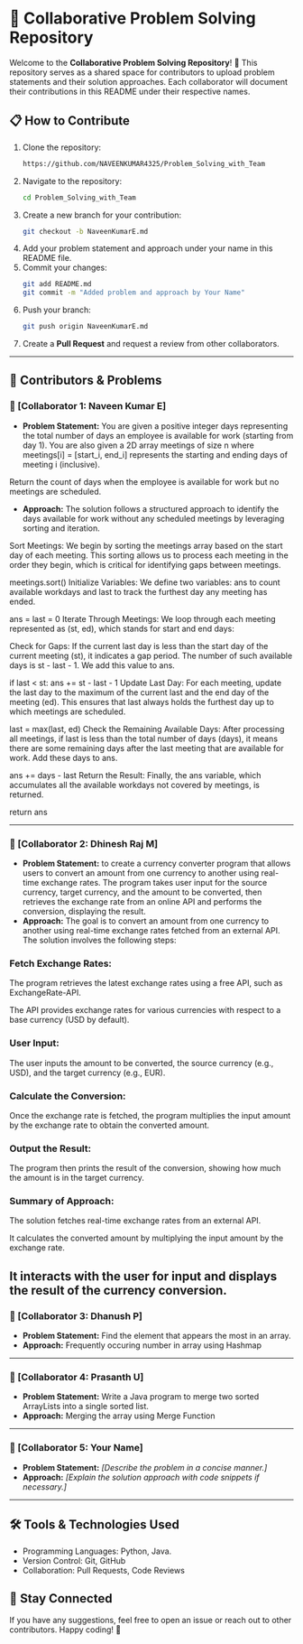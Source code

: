 # 📌 Collaborative Problem Solving Repository

Welcome to the **Collaborative Problem Solving Repository**! 🚀 This repository serves as a shared space for contributors to upload problem statements and their solution approaches. Each collaborator will document their contributions in this README under their respective names.

## 📋 How to Contribute
1. Clone the repository:
   ```sh
   https://github.com/NAVEENKUMAR4325/Problem_Solving_with_Team
   ```
2. Navigate to the repository:
   ```sh
   cd Problem_Solving_with_Team
   ```
3. Create a new branch for your contribution:
   ```sh
   git checkout -b NaveenKumarE.md
   ```
4. Add your problem statement and approach under your name in this README file.
5. Commit your changes:
   ```sh
   git add README.md
   git commit -m "Added problem and approach by Your Name"
   ```
6. Push your branch:
   ```sh
   git push origin NaveenKumarE.md
   ```
7. Create a **Pull Request** and request a review from other collaborators.

---

## 👥 Contributors & Problems

### 🔹 [Collaborator 1: Naveen Kumar E]
- **Problem Statement:**
    You are given a positive integer days representing the total number of days an employee is available for work (starting from day 1). You are also given a 2D array meetings of size n where meetings[i] = [start_i, end_i] represents the starting and ending days of meeting i (inclusive).

Return the count of days when the employee is available for work but no meetings are scheduled.

- **Approach:**
    The solution follows a structured approach to identify the days available for work without any scheduled meetings by leveraging sorting and iteration.

Sort Meetings: We begin by sorting the meetings array based on the start day of each meeting. This sorting allows us to process each meeting in the order they begin, which is critical for identifying gaps between meetings.

meetings.sort()
Initialize Variables: We define two variables: ans to count available workdays and last to track the furthest day any meeting has ended.

ans = last = 0
Iterate Through Meetings: We loop through each meeting represented as (st, ed), which stands for start and end days:

Check for Gaps: If the current last day is less than the start day of the current meeting (st), it indicates a gap period. The number of such available days is st - last - 1. We add this value to ans.

if last < st:
    ans += st - last - 1
Update Last Day: For each meeting, update the last day to the maximum of the current last and the end day of the meeting (ed). This ensures that last always holds the furthest day up to which meetings are scheduled.

last = max(last, ed)
Check the Remaining Available Days: After processing all meetings, if last is less than the total number of days (days), it means there are some remaining days after the last meeting that are available for work. Add these days to ans.

ans += days - last
Return the Result: Finally, the ans variable, which accumulates all the available workdays not covered by meetings, is returned.

return ans

---


### 🔹 [Collaborator 2: Dhinesh Raj M]
- **Problem Statement:**
  to create a currency converter program that allows users to convert an amount from one currency to another using real-time exchange rates. The program takes user input for the source currency, target currency, and the amount to be converted, then retrieves the exchange rate from an online API and performs the conversion, displaying the result.
- **Approach:**
  The goal is to convert an amount from one currency to another using real-time exchange rates fetched from an external API. The solution involves the following steps:

### Fetch Exchange Rates:

The program retrieves the latest exchange rates using a free API, such as ExchangeRate-API.

The API provides exchange rates for various currencies with respect to a base currency (USD by default).

### User Input:

The user inputs the amount to be converted, the source currency (e.g., USD), and the target currency (e.g., EUR).

### Calculate the Conversion:

Once the exchange rate is fetched, the program multiplies the input amount by the exchange rate to obtain the converted amount.

### Output the Result:

The program then prints the result of the conversion, showing how much the amount is in the target currency.

### Summary of Approach:

The solution fetches real-time exchange rates from an external API.

It calculates the converted amount by multiplying the input amount by the exchange rate.

It interacts with the user for input and displays the result of the currency conversion.
---

### 🔹 [Collaborator 3: Dhanush P]
- **Problem Statement:**
  Find the element that appears the most in an array.
- **Approach:**
  Frequently occuring number in array using Hashmap

---

### 🔹 [Collaborator 4: Prasanth U]
- **Problem Statement:**
  Write a Java program to merge two sorted ArrayLists into a single sorted list.
- **Approach:**
  Merging the array using Merge Function

---

### 🔹 [Collaborator 5: Your Name]
- **Problem Statement:**
  _[Describe the problem in a concise manner.]_
- **Approach:**
  _[Explain the solution approach with code snippets if necessary.]_

---

## 🛠 Tools & Technologies Used
- Programming Languages: Python, Java.
- Version Control: Git, GitHub
- Collaboration: Pull Requests, Code Reviews

## 📢 Stay Connected
If you have any suggestions, feel free to open an issue or reach out to other contributors. Happy coding! 🎯

